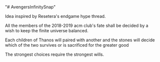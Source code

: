 "# AvengersInfinitySnap" 

Idea inspired by Resetera's endgame hype thread.

All the members of the 2018-2019 acm club's fate shall be decided by a wish to keep the finite universe balanced. 

Each children of Thanos will paired with another and the stones will decide which of the two survives or is sacrificed for the greater good

The strongest choices require the strongest wills.
